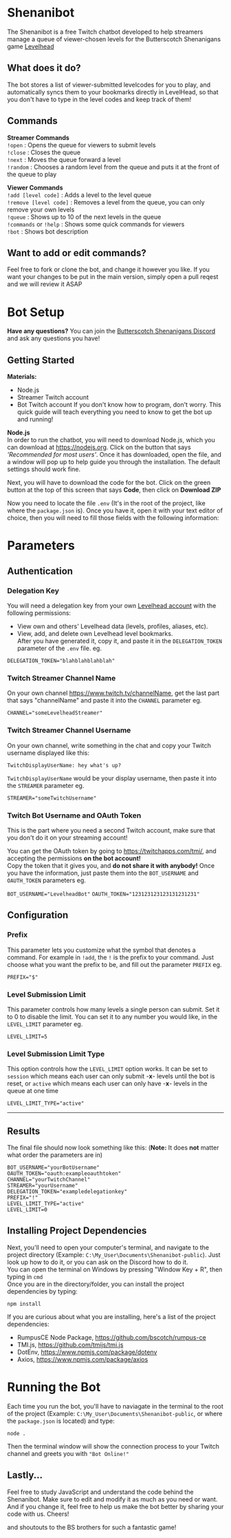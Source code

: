 # Shenanibot
The Shenanibot is a free Twitch chatbot developed to help streamers manage a queue of viewer-chosen levels for the Butterscotch Shenanigans game [Levelhead](https://bscotch.net/games/levelhead)

## What does it do?
The bot stores a list of viewer-submitted levelcodes for you to play, and automatically syncs them to your bookmarks directly in LevelHead, so that you don't have to type in the level codes and keep track of them!

## Commands
**Streamer Commands**  
`!open` : Opens the queue for viewers to submit levels  
`!close` : Closes the queue  
`!next` : Moves the queue forward a level  
`!random` : Chooses a random level from the queue and puts it at the front of the queue to play
  
**Viewer Commands**  
`!add [level code]` : Adds a level to the level queue  
`!remove [level code]` : Removes a level from the queue, you can only remove your own levels  
`!queue` : Shows up to 10 of the next levels in the queue  
`!commands` or `!help` : Shows some quick commands for viewers  
`!bot` : Shows bot description  

## Want to add or edit commands?
Feel free to fork or clone the bot, and change it however you like. If you want your changes to be put in the main version, simply open a pull reqest and we will review it ASAP


# Bot Setup
**Have any questions?**
You can join the [Butterscotch Shenanigans Discord](https://discord.gg/w55QE5Y) and ask any questions you have!  

## Getting Started
**Materials:**  
+ Node.js
+ Streamer Twitch account
+ Bot Twitch account
If you don't know how to program, don't worry. This quick guide will teach everything you need to know to get the bot up and running!

**Node.js**  
In order to run the chatbot, you will need to download Node.js, which you can download at https://nodejs.org. Click on the button that says *'Recommended for most users'*. Once it has downloaded, open the file, and a window will pop up to help guide you through the installation. The default settings should work fine.

Next, you will have to download the code for the bot. Click on the green button at the top of this screen that says **Code**, then click on **Download ZIP**

Now you need to locate the file `.env` (It's in the root of the project, like where the `package.json` is). Once you have it, open it with your text editor of choice, then you will need to fill those fields with the following information:


# Parameters
## Authentication

### Delegation Key
You will need a delegation key from your own [Levelhead account](https://www.bscotch.net/account) with the following permissions:  
+ View own and others' Levelhead data (levels, profiles, aliases, etc).  
+ View, add, and delete own Levelhead level bookmarks.  
After you have generated it, copy it, and paste it in the `DELEGATION_TOKEN` parameter of the `.env` file. eg.  

`DELEGATION_TOKEN="blahblahblahblah"`

### Twitch Streamer Channel Name
On your own channel https://www.twitch.tv/channelName, get the last part that says "channelName" and paste it into the `CHANNEL` parameter eg.  

`CHANNEL="someLevelheadStreamer"`

### Twitch Streamer Channel Username
On your own channel, write something in the chat and copy your Twitch username displayed like this:

`TwitchDisplayUserName: hey what's up?`

`TwitchDisplayUserName` would be your display username, then paste it into the `STREAMER` parameter eg.  

`STREAMER="someTwitchUsername"`

### Twitch Bot Username and OAuth Token
This is the part where you need a second Twitch account, make sure that you don't do it on your streaming account!

You can get the OAuth token by going to https://twitchapps.com/tmi/, and accepting the permissions **on the bot account!**  
Copy the token that it gives you, and **do not share it with anybody!**
Once you have the information, just paste them into the `BOT_USERNAME` and `OAUTH_TOKEN` parameters eg.

`BOT_USERNAME="LevelheadBot"`
`OAUTH_TOKEN="123123123123131231231"`

## Configuration

### Prefix
This parameter lets you customize what the symbol that denotes a command. For example in `!add`, the `!` is the prefix to your command. Just choose what you want the prefix to be, and fill out the parameter `PREFIX` eg.

`PREFIX="$"`

### Level Submission Limit
This parameter controls how many levels a single person can submit. Set it to 0 to disable the limit. You can set it to any number you would like, in the `LEVEL_LIMIT` parameter eg.

`LEVEL_LIMIT=5`

### Level Submission Limit Type
This option controls how the `LEVEL_LIMIT` option works.  It can be set to `session` which means each user can only submit -**x**- levels until the bot is reset, or `active` which means each user can only have -**x**- levels in the queue at one time

`LEVEL_LIMIT_TYPE="active"`

---
## Results
The final file should now look something like this: (**Note:** It does **not** matter what order the parameters are in)

```
BOT_USERNAME="yourBotUsername"
OAUTH_TOKEN="oauth:exampleoauthtoken"
CHANNEL="yourTwitchChannel"
STREAMER="yourUsername"
DELEGATION_TOKEN="exampledelegationkey"
PREFIX="!"
LEVEL_LIMIT_TYPE="active"
LEVEL_LIMIT=0
```

## Installing Project Dependencies
Next, you'll need to open your computer's terminal, and navigate to the project directory (Example: `C:\My_User\Documents\Shenanibot-public`). Just look up how to do it, or you can ask on the Discord how to do it.  
You can open the terminal on Windows by pressing "Window Key + R", then typing in `cmd`  
Once you are in the directory/folder, you can install the project dependencies by typing:  

`npm install`

If you are curious about what you are installing, here's a list of the project dependencies:
+ RumpusCE Node Package, https://github.com/bscotch/rumpus-ce
+ TMI.js, https://github.com/tmijs/tmi.js
+ DotEnv, https://www.npmjs.com/package/dotenv
+ Axios, https://www.npmjs.com/package/axios

# Running the Bot
Each time you run the bot, you'll have to naviagate in the terminal to the root of the project (Example: `C:\My_User\Documents\Shenanibot-public`, or where the `package.json` is located) and type:  

`node .`

Then the terminal window will show the connection process to your Twitch channel and greets you with `"Bot Online!"`

## Lastly...
Feel free to study JavaScript and understand the code behind the Shenanibot. Make sure to edit and modify it as much as you need or want. And if you change it, feel free to help us make the bot better by sharing your code with us. Cheers!

and shoutouts to the BS brothers for such a fantastic game!
